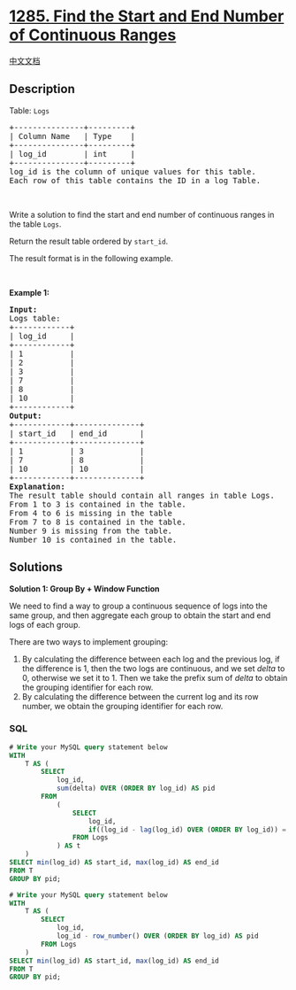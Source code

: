 # [1285. Find the Start and End Number of Continuous Ranges](https://leetcode.com/problems/find-the-start-and-end-number-of-continuous-ranges)

[中文文档](/solution/1200-1299/1285.Find%20the%20Start%20and%20End%20Number%20of%20Continuous%20Ranges/README.md)

## Description

<p>Table: <code>Logs</code></p>

<pre>
+---------------+---------+
| Column Name   | Type    |
+---------------+---------+
| log_id        | int     |
+---------------+---------+
log_id is the column of unique values for this table.
Each row of this table contains the ID in a log Table.
</pre>

<p>&nbsp;</p>

<p>Write a solution to find the start and end number of continuous ranges in the table <code>Logs</code>.</p>

<p>Return the result table ordered by <code>start_id</code>.</p>

<p>The result format is in the following example.</p>

<p>&nbsp;</p>
<p><strong class="example">Example 1:</strong></p>

<pre>
<strong>Input:</strong> 
Logs table:
+------------+
| log_id     |
+------------+
| 1          |
| 2          |
| 3          |
| 7          |
| 8          |
| 10         |
+------------+
<strong>Output:</strong> 
+------------+--------------+
| start_id   | end_id       |
+------------+--------------+
| 1          | 3            |
| 7          | 8            |
| 10         | 10           |
+------------+--------------+
<strong>Explanation:</strong> 
The result table should contain all ranges in table Logs.
From 1 to 3 is contained in the table.
From 4 to 6 is missing in the table
From 7 to 8 is contained in the table.
Number 9 is missing from the table.
Number 10 is contained in the table.
</pre>

## Solutions

**Solution 1: Group By + Window Function**

We need to find a way to group a continuous sequence of logs into the same group, and then aggregate each group to obtain the start and end logs of each group.

There are two ways to implement grouping:

1. By calculating the difference between each log and the previous log, if the difference is $1$, then the two logs are continuous, and we set $delta$ to $0$, otherwise we set it to $1$. Then we take the prefix sum of $delta$ to obtain the grouping identifier for each row.
2. By calculating the difference between the current log and its row number, we obtain the grouping identifier for each row.

<!-- tabs:start -->

### **SQL**

```sql
# Write your MySQL query statement below
WITH
    T AS (
        SELECT
            log_id,
            sum(delta) OVER (ORDER BY log_id) AS pid
        FROM
            (
                SELECT
                    log_id,
                    if((log_id - lag(log_id) OVER (ORDER BY log_id)) = 1, 0, 1) AS delta
                FROM Logs
            ) AS t
    )
SELECT min(log_id) AS start_id, max(log_id) AS end_id
FROM T
GROUP BY pid;
```

```sql
# Write your MySQL query statement below
WITH
    T AS (
        SELECT
            log_id,
            log_id - row_number() OVER (ORDER BY log_id) AS pid
        FROM Logs
    )
SELECT min(log_id) AS start_id, max(log_id) AS end_id
FROM T
GROUP BY pid;
```

<!-- tabs:end -->
